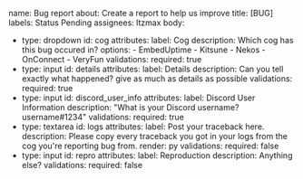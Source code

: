 name: Bug report
about: Create a report to help us improve
title: [BUG]
labels: Status Pending
assignees: ltzmax
body:
  - type: dropdown
    id: cog
    attributes:
      label: Cog
      description: Which cog has this bug occured in?
      options:
        - EmbedUptime
        - Kitsune
        - Nekos
        - OnConnect
        - VeryFun
    validations:
      required: true
  - type: input
    id: details
    attributes:
      label: Details
      description: Can you tell exactly what happened? give as much as details as possible
    validations:
      required: true
  - type: input
    id: discord_user_info
    attributes:
      label: Discord User Information
      description: "What is your Discord username? username#1234"
    validations:
      required: true
  - type: textarea
    id: logs
    attributes:
      label: Post your traceback here.
      description: Please copy every traceback you got in your logs from the cog you're reporting bug from.
      render: py
    validations: 
      required: false
  - type: input
    id: repro
    attributes:
      label: Reproduction
      description: Anything else?
    validations:
      required: false
